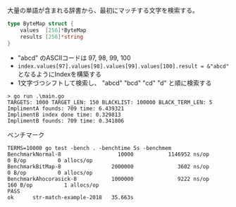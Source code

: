 大量の単語が含まれる辞書から、最初にマッチする文字を検索する。

```go
type ByteMap struct {
	values  [256]*ByteMap
	results [256]*string
}
```

- "abcd" のASCIIコードは 97, 98, 99, 100
- `index.values[97].values[98].values[99].values[100].result = &"abcd"` となるようにIndexを構築する
- 1文字づつシフトして検索し、 "abcd" "bcd" "cd" "d" と順に検索する

```
> go run .\main.go
TARGETS: 1000 TARGET_LEN: 150 BLACKLIST: 100000 BLACK_TERM_LEN: 5
ImplimentA founds: 709 time: 6.439321
ImplimentB index done time: 0.329813
ImplimentB founds: 709 time: 0.341806
```

ベンチマーク

```
TERMS=10000 go test -bench . -benchtime 5s -benchmem
BenchmarkNormal-8                  10000           1146952 ns/op               0 B/op          0 allocs/op
BenchmarkBitMap-8                2000000              3602 ns/op               0 B/op          0 allocs/op
BenchmarkAhocorasick-8           1000000              9222 ns/op             160 B/op          1 allocs/op
PASS
ok      str-match-example-2018   35.663s
```

